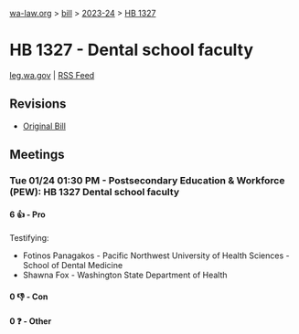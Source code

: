 [wa-law.org](/) > [bill](/bill/) > [2023-24](/bill/2023-24/) > [HB 1327](/bill/2023-24/hb/1327/)

# HB 1327 - Dental school faculty
[leg.wa.gov](https://app.leg.wa.gov/billsummary?BillNumber=1327&Year=2023&Initiative=false) | [RSS Feed](./rss.xml)

## Revisions
* [Original Bill](1/)

## Meetings
### Tue 01/24 01:30 PM - Postsecondary Education & Workforce (PEW): HB 1327 Dental school faculty
#### 6 👍 - Pro
Testifying:
* Fotinos Panagakos - Pacific Northwest University of Health Sciences - School of Dental Medicine
* Shawna Fox - Washington State Department of Health

#### 0 👎 - Con

#### 0 ❓ - Other
